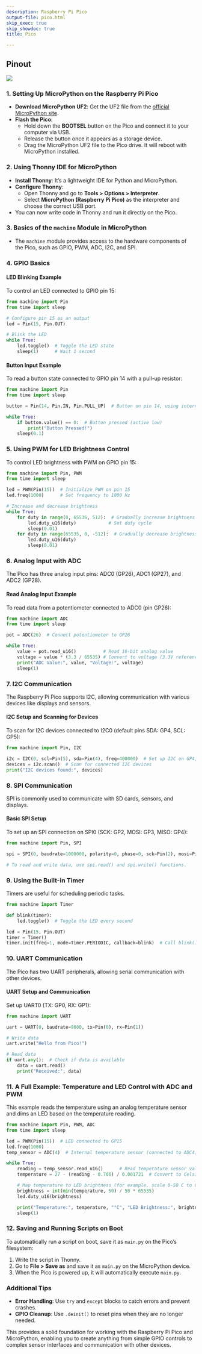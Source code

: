 ```yaml
---
description: Raspberry Pi Pico
output-file: pico.html
skip_exec: true
skip_showdoc: true
title: Pico

---
```




<!-- WARNING: THIS FILE WAS AUTOGENERATED! DO NOT EDIT! -->

## Pinout

![](rpi_pico_pinout.jpg)

### 1. **Setting Up MicroPython on the Raspberry Pi Pico**
   - **Download MicroPython UF2**: Get the UF2 file from the [official MicroPython site](https://micropython.org/download/rp2-pico/).
   - **Flash the Pico**:
     - Hold down the **BOOTSEL** button on the Pico and connect it to your computer via USB.
     - Release the button once it appears as a storage device.
     - Drag the MicroPython UF2 file to the Pico drive. It will reboot with MicroPython installed.

### 2. **Using Thonny IDE for MicroPython**
   - **Install Thonny**: It’s a lightweight IDE for Python and MicroPython.
   - **Configure Thonny**:
     - Open Thonny and go to **Tools > Options > Interpreter**.
     - Select **MicroPython (Raspberry Pi Pico)** as the interpreter and choose the correct USB port.
   - You can now write code in Thonny and run it directly on the Pico.

### 3. **Basics of the `machine` Module in MicroPython**
   - The `machine` module provides access to the hardware components of the Pico, such as GPIO, PWM, ADC, I2C, and SPI.

### 4. **GPIO Basics**

#### LED Blinking Example
To control an LED connected to GPIO pin 15:

```python
from machine import Pin
from time import sleep

# Configure pin 15 as an output
led = Pin(15, Pin.OUT)

# Blink the LED
while True:
    led.toggle()  # Toggle the LED state
    sleep(1)      # Wait 1 second
```

#### Button Input Example
To read a button state connected to GPIO pin 14 with a pull-up resistor:

```python
from machine import Pin
from time import sleep

button = Pin(14, Pin.IN, Pin.PULL_UP)  # Button on pin 14, using internal pull-up

while True:
    if button.value() == 0:  # Button pressed (active low)
        print("Button Pressed!")
    sleep(0.1)
```

### 5. **Using PWM for LED Brightness Control**

To control LED brightness with PWM on GPIO pin 15:

```python
from machine import Pin, PWM
from time import sleep

led = PWM(Pin(15))  # Initialize PWM on pin 15
led.freq(1000)      # Set frequency to 1000 Hz

# Increase and decrease brightness
while True:
    for duty in range(0, 65536, 512):  # Gradually increase brightness
        led.duty_u16(duty)            # Set duty cycle
        sleep(0.01)
    for duty in range(65535, 0, -512):  # Gradually decrease brightness
        led.duty_u16(duty)
        sleep(0.01)
```

### 6. **Analog Input with ADC**
The Pico has three analog input pins: ADC0 (GP26), ADC1 (GP27), and ADC2 (GP28).

#### Read Analog Input Example
To read data from a potentiometer connected to ADC0 (pin GP26):

```python
from machine import ADC
from time import sleep

pot = ADC(26)  # Connect potentiometer to GP26

while True:
    value = pot.read_u16()          # Read 16-bit analog value
    voltage = value * (3.3 / 65535) # Convert to voltage (3.3V reference)
    print("ADC Value:", value, "Voltage:", voltage)
    sleep(1)
```

### 7. **I2C Communication**
The Raspberry Pi Pico supports I2C, allowing communication with various devices like displays and sensors.

#### I2C Setup and Scanning for Devices
To scan for I2C devices connected to I2C0 (default pins SDA: GP4, SCL: GP5):

```python
from machine import Pin, I2C

i2c = I2C(0, scl=Pin(5), sda=Pin(4), freq=400000)  # Set up I2C on GP4, GP5
devices = i2c.scan()  # Scan for connected I2C devices
print("I2C devices found:", devices)
```

### 8. **SPI Communication**
SPI is commonly used to communicate with SD cards, sensors, and displays.

#### Basic SPI Setup
To set up an SPI connection on SPI0 (SCK: GP2, MOSI: GP3, MISO: GP4):

```python
from machine import Pin, SPI

spi = SPI(0, baudrate=1000000, polarity=0, phase=0, sck=Pin(2), mosi=Pin(3), miso=Pin(4))

# To read and write data, use spi.read() and spi.write() functions.
```

### 9. **Using the Built-in Timer**
Timers are useful for scheduling periodic tasks.

```python
from machine import Timer

def blink(timer):
    led.toggle()  # Toggle the LED every second

led = Pin(15, Pin.OUT)
timer = Timer()
timer.init(freq=1, mode=Timer.PERIODIC, callback=blink)  # Call blink() every second
```

### 10. **UART Communication**
The Pico has two UART peripherals, allowing serial communication with other devices.

#### UART Setup and Communication
Set up UART0 (TX: GP0, RX: GP1):

```python
from machine import UART

uart = UART(0, baudrate=9600, tx=Pin(0), rx=Pin(1))

# Write data
uart.write("Hello from Pico!")

# Read data
if uart.any():  # Check if data is available
    data = uart.read()
    print("Received:", data)
```

### 11. **A Full Example: Temperature and LED Control with ADC and PWM**

This example reads the temperature using an analog temperature sensor and dims an LED based on the temperature reading.

```python
from machine import Pin, PWM, ADC
from time import sleep

led = PWM(Pin(15))  # LED connected to GP15
led.freq(1000)
temp_sensor = ADC(4)  # Internal temperature sensor (connected to ADC4)

while True:
    reading = temp_sensor.read_u16()      # Read temperature sensor value
    temperature = 27 - (reading - 0.706) / 0.001721  # Convert to Celsius

    # Map temperature to LED brightness (for example, scale 0-50 C to 0-65535 PWM duty)
    brightness = int(min(temperature, 50) / 50 * 65535)
    led.duty_u16(brightness)

    print("Temperature:", temperature, "°C", "LED Brightness:", brightness)
    sleep(1)
```

### 12. **Saving and Running Scripts on Boot**
To automatically run a script on boot, save it as `main.py` on the Pico’s filesystem:

1. Write the script in Thonny.
2. Go to **File > Save as** and save it as `main.py` on the MicroPython device.
3. When the Pico is powered up, it will automatically execute `main.py`.

### Additional Tips
- **Error Handling**: Use `try` and `except` blocks to catch errors and prevent crashes.
- **GPIO Cleanup**: Use `.deinit()` to reset pins when they are no longer needed.

This provides a solid foundation for working with the Raspberry Pi Pico and MicroPython, enabling you to create anything from simple GPIO controls to complex sensor interfaces and communication with other devices.

